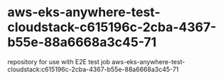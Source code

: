 # aws-eks-anywhere-test-cloudstack-c615196c-2cba-4367-b55e-88a6668a3c45-71
repository for use with E2E test job aws-eks-anywhere-test-cloudstack:c615196c-2cba-4367-b55e-88a6668a3c45-71
